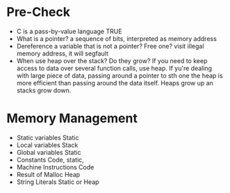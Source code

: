 # Pre-Check
+ C is a pass-by-value language
TRUE
+ What is a pointer?
a sequence of bits, interpreted as memory address
+ Dereference a variable that is not a pointer? Free one?
visit illegal memory address, it will segfault
+ When use heap over the stack? Do they grow?
If you need to keep access to data over several function calls, use heap. If yu're dealing with large piece of data, passing around a pointer to sth one the heap is more efficient than passing around the data itself. Heaps grow up an stacks grow down.
# Memory Management
+ Static variables
Static
+ Local variables
Stack
+ Global variables
Static
+ Constants
Code, static, 
+ Machine Instructions
Code
+ Result of Malloc
Heap
+ String Literals
Static or Heap